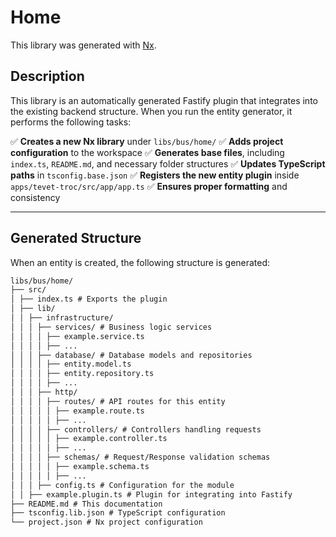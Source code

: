# Home

This library was generated with [Nx](https://nx.dev).

## Description

This library is an automatically generated Fastify plugin that integrates into the existing backend structure.
When you run the entity generator, it performs the following tasks:

✅ **Creates a new Nx library** under `libs/bus/home/`
✅ **Adds project configuration** to the workspace
✅ **Generates base files**, including `index.ts`, `README.md`, and necessary folder structures
✅ **Updates TypeScript paths** in `tsconfig.base.json`
✅ **Registers the new entity plugin** inside `apps/tevet-troc/src/app/app.ts`
✅ **Ensures proper formatting** and consistency

---

## **Generated Structure**

When an entity is created, the following structure is generated:

```md
libs/bus/home/
├── src/
│ ├── index.ts # Exports the plugin
│ ├── lib/
│ │ ├── infrastructure/
│ │ │ ├── services/ # Business logic services
│ │ │ │ ├── example.service.ts
│ │ │ │ ├── ...
│ │ │ ├── database/ # Database models and repositories
│ │ │ │ ├── entity.model.ts
│ │ │ │ ├── entity.repository.ts
│ │ │ │ ├── ...
│ │ │ ├── http/
│ │ │ │ ├── routes/ # API routes for this entity
│ │ │ │ │ ├── example.route.ts
│ │ │ │ │ ├── ...
│ │ │ │ ├── controllers/ # Controllers handling requests
│ │ │ │ │ ├── example.controller.ts
│ │ │ │ │ ├── ...
│ │ │ │ ├── schemas/ # Request/Response validation schemas
│ │ │ │ │ ├── example.schema.ts
│ │ │ │ │ ├── ...
│ │ │ ├── config.ts # Configuration for the module
│ │ ├── example.plugin.ts # Plugin for integrating into Fastify
├── README.md # This documentation
├── tsconfig.lib.json # TypeScript configuration
└── project.json # Nx project configuration
```
